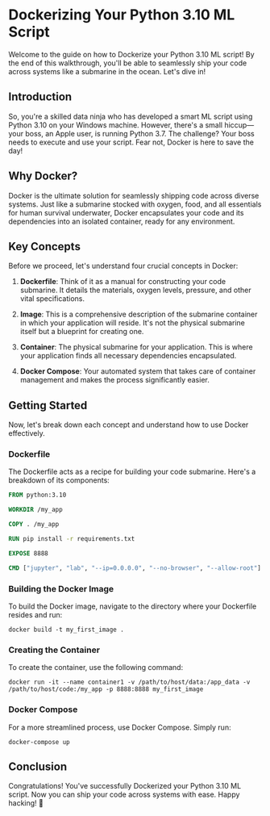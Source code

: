 # Dockerizing Your Python 3.10 ML Script

Welcome to the guide on how to Dockerize your Python 3.10 ML script! By the end of this walkthrough, you'll be able to seamlessly ship your code across systems like a submarine in the ocean. Let's dive in!

## Introduction

So, you're a skilled data ninja who has developed a smart ML script using Python 3.10 on your Windows machine. However, there's a small hiccup—your boss, an Apple user, is running Python 3.7. The challenge? Your boss needs to execute and use your script. Fear not, Docker is here to save the day!

## Why Docker?

Docker is the ultimate solution for seamlessly shipping code across diverse systems. Just like a submarine stocked with oxygen, food, and all essentials for human survival underwater, Docker encapsulates your code and its dependencies into an isolated container, ready for any environment.

## Key Concepts

Before we proceed, let's understand four crucial concepts in Docker:

1. **Dockerfile**: Think of it as a manual for constructing your code submarine. It details the materials, oxygen levels, pressure, and other vital specifications.

2. **Image**: This is a comprehensive description of the submarine container in which your application will reside. It's not the physical submarine itself but a blueprint for creating one.

3. **Container**: The physical submarine for your application. This is where your application finds all necessary dependencies encapsulated.

4. **Docker Compose**: Your automated system that takes care of container management and makes the process significantly easier.

## Getting Started

Now, let's break down each concept and understand how to use Docker effectively.

### Dockerfile

The Dockerfile acts as a recipe for building your code submarine. Here's a breakdown of its components:

```Dockerfile
FROM python:3.10

WORKDIR /my_app

COPY . /my_app

RUN pip install -r requirements.txt

EXPOSE 8888

CMD ["jupyter", "lab", "--ip=0.0.0.0", "--no-browser", "--allow-root"]
```

### Building the Docker Image

To build the Docker image, navigate to the directory where your Dockerfile resides and run:

```
docker build -t my_first_image .
```

### Creating the Container

To create the container, use the following command:

```
docker run -it --name container1 -v /path/to/host/data:/app_data -v /path/to/host/code:/my_app -p 8888:8888 my_first_image
```

### Docker Compose

For a more streamlined process, use Docker Compose. Simply run:

```
docker-compose up
```

## Conclusion

Congratulations! You've successfully Dockerized your Python 3.10 ML script. Now you can ship your code across systems with ease. Happy hacking! 🚀